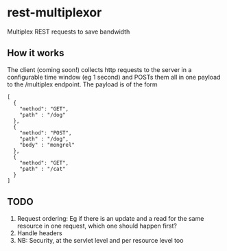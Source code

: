 # rest-multiplexor
Multiplex REST requests to save bandwidth

## How it works
The client (coming soon!) collects http requests to the server in a configurable time window (eg 1 second) 
and POSTs them all in one payload to the /multiplex endpoint. The payload is of the form
```
[
  {
  	"method": "GET", 
  	"path" : "/dog"
  }, 
  {
  	"method": "POST", 
  	"path" : "/dog", 
    "body" : "mongrel"
  }, 
  {
  	"method": "GET", 
    "path" : "/cat"
  }
]
```

## TODO 
1. Request ordering: Eg if there is an update and a read for the same resource in one request, which one should happen first?
2. Handle headers
3. NB: Security, at the servlet level and per resource level too
